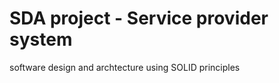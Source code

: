 # SDA project - Service provider system 
software design and archtecture
using SOLID principles






